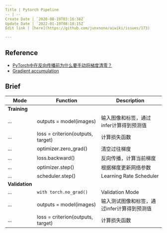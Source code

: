 ```yaml
---
Title | Pytorch Pipeline
-- | --
Create Date | `2020-08-19T03:16:38Z`
Update Date | `2022-01-19T08:18:15Z`
Edit link | [here](https://github.com/junxnone/aiwiki/issues/173)

---
```

## Reference
- [PyTorch中在反向传播前为什么要手动将梯度清零？](https://www.zhihu.com/question/303070254/answer/573037166)
- [Gradient accumulation](https://github.com/pytorch/pytorch/blob/d927aee312fa95b7803cb976fee9525923ca9ad6/docs/source/notes/amp_examples.rst#gradient-accumulation)

## Brief

Mode | Function | Description
-- | -- | -- 
**Training** | 
... | outputs = model(images) | 输入图像和标签，通过infer计算得到预测值
... | loss = criterion(outputs, target) | 计算损失函数
...  | optimizer.zero_grad() | 清空过往梯度
...  | loss.backward() | 反向传播，计算当前梯度
...  | optimizer.step() | 根据梯度更新网络参数
...  | scheduler.step() | Learning Rate Scheduler
**Validation** | 
... | `with torch.no_grad()` | Validation Mode
... | outputs = model(images) | 输入测试图像和标签，通过infer计算得到预测值
... | loss = criterion(outputs, target) | 计算损失函数


